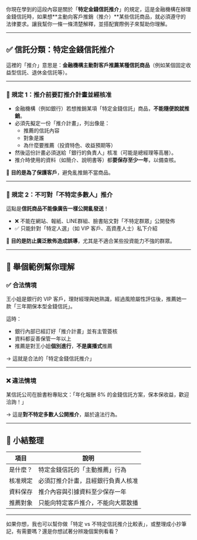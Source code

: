 你現在學到的這段內容是關於「**特定金錢信託推介**」的規定，這是金融機構在辦理金錢信託時，如果想**主動向客戶推銷（推介）**某些信託商品，就必須遵守的法律要求。讓我幫你一條一條清楚解釋，並搭配實際例子來幫助你理解。

---

## ✅ 信託分類：特定金錢信託推介

這裡的「推介」意思是：**金融機構主動對客戶推薦某種信託商品**（例如某個固定收益型信託、退休金信託等）。

---

### 🔹 規定 1：**推介前要訂推介計畫並經核准**

- 金融機構（例如銀行）若想推銷某項「特定金錢信託」商品，**不能隨便說就推銷**。
- 必須先擬定一份「推介計畫」，列出像是：
  - 推薦的信託內容
  - 對象是誰
  - 為什麼要推薦（投資特色、收益預期等）
- 然後這份計畫必須送給「銀行的負責人」核准（可能是總經理等高層）。
- 推介時使用的資料（如簡介、說明書等）都**要保存至少一年**，以備查核。

📌 **目的是為了保護客戶**，避免亂推銷不當商品。

---

### 🔹 規定 2：**不可對「不特定多數人」推介**

這點是**信託商品不能像廣告一樣公開亂發送**！

- ❌ 不能在網站、報紙、LINE群組、臉書貼文對「不特定群眾」公開發佈
- ✅ 只能針對「特定人選」（如 VIP 客戶、高資產人士）私下介紹

📌 **目的是防止廣泛散佈造成誤導**，尤其是不適合某些投資能力不強的群眾。

---

## 🎯 舉個範例幫你理解

### ✅ 合法情境

王小姐是銀行的 VIP 客戶，理財經理與她熟識，經過風險屬性評估後，推薦她一款「三年期保本型金錢信託」。

這時：
- 銀行內部已經訂好「推介計畫」並有主管簽核
- 資料都妥善保管一年以上
- 推薦是對王小姐**個別進行**，**不是廣播式**推薦

→ 這就是合法的「特定金錢信託推介」

---

### ❌ 違法情境

某信託公司在臉書粉專貼文：「年化報酬 8% 的金錢信託方案，保本保收益，歡迎洽詢！」

→ 這是**對不特定多數人公開推介**，屬於違法行為。

---

## 📌 小結整理

| 項目 | 說明 |
|------|------|
| 是什麼？ | 特定金錢信託的「主動推薦」行為 |
| 核准規定 | 必須訂推介計畫，且經銀行負責人核准 |
| 資料保存 | 推介內容與引據資料至少保存一年 |
| 推薦對象 | 只能向特定客戶推介，不能向大眾散播 |

---

如果你想，我也可以幫你做「特定 vs 不特定信託推介比較表」，或整理成小抄筆記，有需要嗎？還是你想試著分辨幾個案例看看？